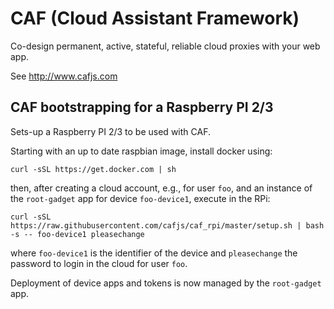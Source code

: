 # CAF (Cloud Assistant Framework)

Co-design permanent, active, stateful, reliable cloud proxies with your web app.

See http://www.cafjs.com

## CAF bootstrapping for a Raspberry PI 2/3

Sets-up a Raspberry PI 2/3 to be used with CAF.

Starting with an up to date raspbian image, install docker using:

    curl -sSL https://get.docker.com | sh

then, after creating a cloud account, e.g., for user `foo`,  and an instance of the `root-gadget` app for device `foo-device1`, execute in the RPi:

    curl -sSL  https://raw.githubusercontent.com/cafjs/caf_rpi/master/setup.sh | bash -s -- foo-device1 pleasechange

where `foo-device1` is the identifier of the  device and `pleasechange` the password to login in the cloud for user `foo`.

Deployment of device apps and tokens is now managed by the `root-gadget` app.
